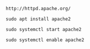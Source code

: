 ```
http://httpd.apache.org/
```

```
sudo apt install apache2
```

```
sudo systemctl start apache2
```

```
sudo systemctl enable apache2
```